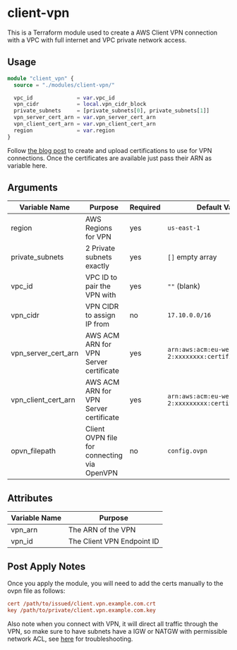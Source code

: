 # client-vpn

This is a Terraform module used to create a AWS Client VPN connection with a VPC with full internet and VPC private network access.

## Usage

```terraform
module "client_vpn" {
  source = "./modules/client-vpn/"

  vpc_id              = var.vpc_id
  vpn_cidr            = local.vpn_cidr_block
  private_subnets     = [private_subnets[0], private_subnets[1]]
  vpn_server_cert_arn = var.vpn_server_cert_arn
  vpn_client_cert_arn = var.vpn_client_cert_arn
  region              = var.region
}
```

Follow [the blog post](https://cwong47.gitlab.io/technology-terraform-aws-client-vpn/) to create and upload certifications to use for VPN connections. Once the certificates are available just pass their ARN as variable here.

## Arguments

| Variable Name | Purpose | Required | Default Value |
| -- | -- | -- | -- |
| region | AWS Regions for VPN | yes | `us-east-1` |
| private_subnets | 2 Private subnets exactly | yes | `[]` empty array |
| vpc_id | VPC ID to pair the VPN with | yes | `""` (blank) |
| vpn_cidr | VPN CIDR to assign IP from | no | `17.10.0.0/16` |
| vpn_server_cert_arn | AWS ACM ARN for VPN Server certificate | yes | `arn:aws:acm:eu-west-2:xxxxxxxx:certificate/xxxxx` |
| vpn_client_cert_arn | AWS ACM ARN for VPN Server certificate | yes | `arn:aws:acm:eu-west-2:xxxxxxxxx:certificate/xxxxx` |
| opvn_filepath | Client OVPN file for connecting via OpenVPN | no | `config.ovpn` |

## Attributes

| Variable Name | Purpose |
| -- | -- |
| vpn_arn | The ARN of the VPN |
| vpn_id | The Client VPN Endpoint ID |

## Post Apply Notes

Once you apply the module, you will need to add the certs manually to the ovpn file as follows:

```cfg
cert /path/to/issued/client.vpn.example.com.crt
key /path/to/private/client.vpn.example.com.key
```

Also note when you connect with VPN, it will direct all traffic through the VPN, so make sure to have subnets have a IGW or NATGW with permissible network ACL, see [here](https://docs.aws.amazon.com/vpn/latest/clientvpn-admin/troubleshooting.html#no-internet-access) for troubleshooting.
